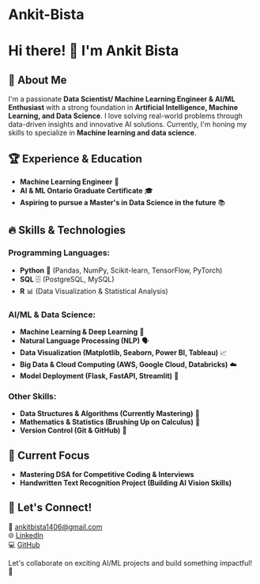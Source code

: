 # Ankit-Bista

# Hi there! 👋 I'm Ankit Bista

## 🚀 About Me
I'm a passionate **Data Scientist/ Machine Learning Engineer & AI/ML Enthusiast** with a strong foundation in **Artificial Intelligence, Machine Learning, and Data Science**. I love solving real-world problems through data-driven insights and innovative AI solutions. Currently, I'm honing my skills to specialize in **Machine learning and data science**.

## 🏆 Experience & Education
- **Machine Learning Engineer** 💼
- **AI & ML Ontario Graduate Certificate** 🎓
- **Aspiring to pursue a Master's in Data Science in the future** 📚


## 🔥 Skills & Technologies
### Programming Languages:
- **Python** 🐍 (Pandas, NumPy, Scikit-learn, TensorFlow, PyTorch)
- **SQL** 🗄️ (PostgreSQL, MySQL)
- **R** 📊 (Data Visualization & Statistical Analysis)

### AI/ML & Data Science:
- **Machine Learning & Deep Learning** 🤖
- **Natural Language Processing (NLP)** 🗣️
- **Data Visualization (Matplotlib, Seaborn, Power BI, Tableau)** 📈
- **Big Data & Cloud Computing (AWS, Google Cloud, Databricks)** ☁️
- **Model Deployment (Flask, FastAPI, Streamlit)** 🚀

### Other Skills:
- **Data Structures & Algorithms (Currently Mastering)** 🔢
- **Mathematics & Statistics (Brushing Up on Calculus)** 📏
- **Version Control (Git & GitHub)** 🔄

## 🎯 Current Focus
- **Mastering DSA for Competitive Coding & Interviews**
- **Handwritten Text Recognition Project (Building AI Vision Skills)**


## 📢 Let's Connect!
📧 ankitbista1406@gmail.com  
🌐 [LinkedIn]([https://www.linkedin.com/in/ankitbistaa/])  
💻 [GitHub]([https://github.com/ankitbista483])  

Let's collaborate on exciting AI/ML projects and build something impactful! 🚀
